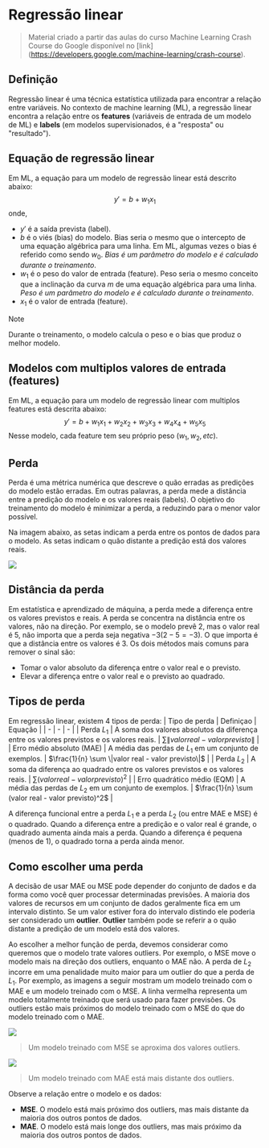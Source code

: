 # Regressão linear

> Material criado a partir das aulas do curso Machine Learning Crash Course do Google disponível no [link] (https://developers.google.com/machine-learning/crash-course).

## Definição
Regressão linear é uma técnica estatística utilizada para encontrar a relação entre variáveis. No contexto de machine learning (ML), a regressão linear encontra a relação entre os **features** (variáveis de entrada de um modelo de ML) e **labels** (em modelos supervisionados, é a "resposta" ou "resultado").

## Equação de regressão linear
Em ML, a equação para um modelo de regressão linear está descrito abaixo:
$$
y'= {b + w_1x_1}
$$
onde,
* $y'$ é a saída prevista (label).
* $b$ é o viés (bias) do modelo. Bias seria o mesmo que o intercepto de uma equação algébrica para uma linha. Em ML, algumas vezes o bias é referido como sendo $w_0$. *Bias é um parâmetro do modelo e é calculado durante o treinamento*.
* $w_1$ é o peso do valor de entrada (feature). Peso seria o mesmo conceito que a inclinação da curva $m$ de uma equação algébrica para uma linha. *Peso é um parâmetro do modelo e é calculado durante o treinamento*.
* $x_1$ é o valor de entrada (feature).

> [!NOTE]
> Durante o treinamento, o modelo calcula o peso e o bias que produz o melhor modelo.

## Modelos com multiplos valores de entrada (features)
Em ML, a equação para um modelo de regressão linear com multiplos features está descrita abaixo:
$$
y'={b + w_1x_1 + w_2x_2 + w_3x_3 + w_4x_4 + w_5x_5}
$$
Nesse modelo, cada feature tem seu próprio peso ($w_1, w_2, etc$).

## Perda
Perda é uma métrica numérica que descreve o quão erradas as predições do modelo estão erradas. Em outras palavras, a perda mede a distância entre a predição do modelo e os valores reais (labels).
O objetivo do treinamento do modelo é minimizar a perda, a reduzindo para o menor valor possível.

Na imagem abaixo, as setas indicam a perda entre os pontos de dados para o modelo. As setas indicam o quão distante a predição está dos valores reais.

<img src=https://developers.google.com/static/machine-learning/crash-course/linear-regression/images/loss-lines.png>


## Distância da perda
Em estatística e aprendizado de máquina, a perda mede a diferença entre os valores previstos e reais. A perda se concentra na distância entre os valores, não na direção.
Por exemplo, se o modelo prevê 2, mas o valor real é 5, não importa que a perda seja negativa $-3(2-5=-3)$. O que importa é que a distância entre os valores é 3.
Os dois métodos mais comuns para remover o sinal são:
* Tomar o valor absoluto da diferença entre o valor real e o previsto.
* Elevar a diferença entre o valor real e o previsto ao quadrado.

## Tipos de perda
Em regressão linear, existem 4 tipos de perda:
| Tipo de perda | Definiçao | Equação |
| - | - | - |
| Perda $L_1$ | A soma dos valores absolutos da diferença entre os valores previstos e os valores reais. | $\sum \|valor real - valor previsto\|$ |
| Erro médio absoluto (MAE) | A média das perdas de $L_1$ em um conjunto de exemplos. | $\frac{1}{n} \sum \|valor real - valor previsto\|$ |
| Perda $L_2$ | A soma da diferença ao quadrado entre os valores previstos e os valores reais. | $\sum (valor real - valor previsto)^2$ |
| Erro quadrático médio (EQM) | A média das perdas de $L_2$ em um conjunto de exemplos. | $\frac{1}{n} \sum (valor real - valor previsto)^2$ |

A diferença funcional entre a perda $L_1$ e a perda $L_2$ (ou entre MAE e MSE) é o quadrado. Quando a diferença entre a predição e o valor real é grande, o quadrado aumenta ainda mais a perda. Quando a diferença é pequena (menos de 1), o quadrado torna a perda ainda menor.

## Como escolher uma perda
A decisão de usar MAE ou MSE pode depender do conjunto de dados e da forma como você quer processar determinadas previsões. A maioria dos valores de recursos em um conjunto de dados geralmente fica em um intervalo distinto. 
Se um valor estiver fora do intervalo distindo ele poderia ser considerado um **outlier**. 
**Outlier** também pode se referir a o quão distante a predição de um modelo está dos valores.

Ao escolher a melhor função de perda, devemos considerar como queremos que o modelo trate valores outliers. 
Por exemplo, o MSE move o modelo mais na direção dos outliers, enquanto o MAE não. A perda de $L_2$ incorre em uma penalidade muito maior para um outlier do que a perda de $L_1$. Por exemplo, as imagens a seguir mostram um modelo treinado com o MAE e um modelo treinado com o MSE. A linha vermelha representa um modelo totalmente treinado que será usado para fazer previsões. Os outliers estão mais próximos do modelo treinado com o MSE do que do modelo treinado com o MAE.

<img src=https://developers.google.com/static/machine-learning/crash-course/linear-regression/images/model-mse.png>

> Um modelo treinado com MSE se aproxima dos valores outliers.

<img src=https://developers.google.com/static/machine-learning/crash-course/linear-regression/images/model-mae.png>

> Um modelo treinado com MAE está mais distante dos outliers.

Observe a relação entre o modelo e os dados:
* **MSE**. O modelo está mais próximo dos outliers, mas mais distante da maioria dos outros pontos de dados.
* **MAE**. O modelo está mais longe dos outliers, mas mais próximo da maioria dos outros pontos de dados.